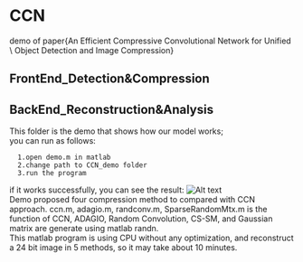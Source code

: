 # CCN
demo of paper{An Efficient Compressive Convolutional Network for Unified \\ Object Detection and Image Compression}  
## FrontEnd_Detection&Compression  



## BackEnd_Reconstruction&Analysis
This folder is the demo that shows how our model works;  
you can run as follows:  

      1.open demo.m in matlab
      2.change path to CCN_demo folder
      3.run the program
if it works successfully, you can see the result:
![Alt text](https://github.com/sosaaaad2/CCN/blob/master/CCN_demo/src/cat.jpg)  
Demo proposed four compression method to compared with CCN approach. ccn.m, adagio.m, randconv.m, SparseRandomMtx.m is the function of CCN, ADAGIO, Random Convolution, CS-SM, and Gaussian matrix are generate using matlab randn.  
This matlab program is using CPU without any optimization, and reconstruct a 24 bit image in 5 methods, so it may take about 10 minutes.
